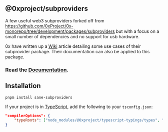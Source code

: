 ## @0xproject/subproviders

A few useful web3 subproviders forked off from https://github.com/0xProject/0x-monorepo/tree/development/packages/subproviders but with a focus on a small number of dependencies and no support for usb hardware.

0x have written up a [Wiki](https://0xproject.com/wiki#Web3-Provider-Examples) article detailing some use cases of their subprovider package.
Their documentation can also be applied to this package.

### Read the [Documentation](https://0xproject.com/docs/subproviders).

## Installation

```
pnpm install sane-subproviders
```

If your project is in [TypeScript](https://www.typescriptlang.org/), add the following to your `tsconfig.json`:

```json
"compilerOptions": {
    "typeRoots": ["node_modules/@0xproject/typescript-typings/types", "node_modules/@types"],
}
```
